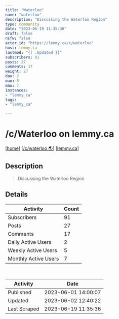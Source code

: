 ```yaml
---
title: "Waterloo" 
name: "waterloo"
description: "Discussing the Waterloo Region"
type: community
date: "2023-06-19 11:35:36"
draft: false
nsfw: false
actor_id: "https://lemmy.ca/c/waterloo"
host: lemmy.ca
lastmod: "{[ .Updated }}"
subscribers: 91
posts: 27
comments: 17
weight: 27
dau: 2
wau: 5
mau: 7
instances:
- "lemmy_ca"
tags: 
- "lemmy_ca"

---
```


# /c/Waterloo on lemmy.ca

[[home](/)]
[[/c/waterloo 🌎](https://lemmy.ca/c/waterloo)]
[[lemmy.ca](/instances/lemmy_ca)]


## Description 

<blockquote class="description">
Discussing the Waterloo Region
</blockquote>


## Details

| Activity | Count  |
|----------------------|---|
| Subscribers          | 91 |
| Posts                | 27  |
| Comments             | 17  |
| Daily Active Users   | 2  |
| Weekly Active Users  | 5  |
| Monthly Active Users | 7  |

<br>

| Activity | Date |
|----------------------|---|
| Published            | 2023-06-01 14:00:07 |
| Updated              | 2023-06-02 12:40:22 |
| Last Scraped         | 2023-06-19 11:35:36 |
